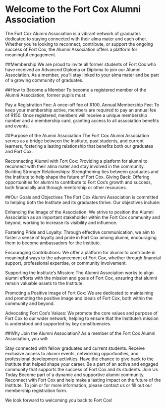 # Welcome to the Fort Cox Alumni Association
The Fort Cox Alumni Association is a vibrant network of graduates dedicated to staying connected with their alma mater and each other. Whether you're looking to reconnect, contribute, or support the ongoing success of Fort Cox, the Alumni Association offers a platform for meaningful engagement.

##Membership
We are proud to invite all former students of Fort Cox who have received an Advanced Diploma or Diploma to join our Alumni Association. As a member, you’ll stay linked to your alma mater and be part of a growing community of graduates.

##How to Become a Member
To become a registered member of the Alumni Association, former pupils must:

Pay a Registration Fee: A once-off fee of R100.
Annual Membership Fee: To keep your membership active, members are required to pay an annual fee of R150.
Once registered, members will receive a unique membership number and a membership card, granting access to all association benefits and events.

##Purpose of the Alumni Association
The Fort Cox Alumni Association serves as a bridge between the Institute, past students, and current learners, fostering a lasting relationship that benefits both our graduates and Fort Cox.

Reconnecting Alumni with Fort Cox: Providing a platform for alumni to reconnect with their alma mater and stay involved in the community.
Building Stronger Relationships: Strengthening ties between graduates and the Institute to help shape the future of Fort Cox.
Giving Back: Offering opportunities for alumni to contribute to Fort Cox’s growth and success, both financially and through mentorship or other resources.

##Our Goals and Objectives
The Fort Cox Alumni Association is committed to helping both the Institute and its graduates thrive. Our objectives include:

Enhancing the Image of the Association: We strive to position the Alumni Association as an important stakeholder within the Fort Cox community and beyond, working to increase its visibility and influence.

Fostering Pride and Loyalty: Through effective communication, we aim to foster a sense of loyalty and pride in Fort Cox among alumni, encouraging them to become ambassadors for the Institute.

Encouraging Contributions: We offer a platform for alumni to contribute in meaningful ways to the advancement of Fort Cox, whether through financial support, professional expertise, or community involvement.

Supporting the Institute’s Mission: The Alumni Association works to align alumni efforts with the mission and goals of Fort Cox, ensuring that alumni remain valuable assets to the Institute.

Promoting a Positive Image of Fort Cox: We are dedicated to maintaining and promoting the positive image and ideals of Fort Cox, both within the community and beyond.

Advocating Fort Cox’s Values: We promote the core values and purpose of Fort Cox to our wider network, helping to ensure that the Institute’s mission is understood and supported by key constituencies.

##Why Join the Alumni Association?
As a member of the Fort Cox Alumni Association, you will:

Stay connected with fellow graduates and current students.
Receive exclusive access to alumni events, networking opportunities, and professional development activities.
Have the chance to give back to the Institute that helped shape your career.
Be a part of an active and engaged community that supports the success of Fort Cox and its students.
Join Us Today
Become part of a dynamic and supportive alumni community. Reconnect with Fort Cox and help make a lasting impact on the future of the Institute. To join or for more information, please contact us or fill out our membership registration form.

We look forward to welcoming you back to Fort Cox!


